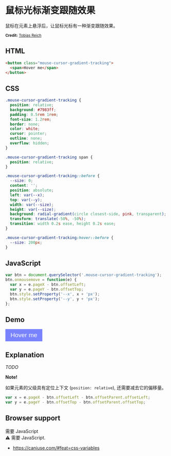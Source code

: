 # 鼠标光标渐变跟随效果

鼠标在元素上悬浮后，让鼠标光标有一种渐变跟随效果。

<small class="snippet__credit">**Credit:** [Tobias Reich](https://codepen.io/electerious/pen/MQrRxX)</small>

## HTML

```html
<button class="mouse-cursor-gradient-tracking">
  <span>Hover me</span>
</button>
```

## CSS

```css
.mouse-cursor-gradient-tracking {
  position: relative;
  background: #7983ff;
  padding: 0.5rem 1rem;
  font-size: 1.2rem;
  border: none;
  color: white;
  cursor: pointer;
  outline: none;
  overflow: hidden;
}

.mouse-cursor-gradient-tracking span {
  position: relative;
}

.mouse-cursor-gradient-tracking::before {
  --size: 0;
  content: '';
  position: absolute;
  left: var(--x);
  top: var(--y);
  width: var(--size);
  height: var(--size);
  background: radial-gradient(circle closest-side, pink, transparent);
  transform: translate(-50%, -50%);
  transition: width 0.2s ease, height 0.2s ease;
}

.mouse-cursor-gradient-tracking:hover::before {
  --size: 200px;
}
```

## JavaScript

```js
var btn = document.querySelector('.mouse-cursor-gradient-tracking');
btn.onmousemove = function(e) {
  var x = e.pageX - btn.offsetLeft;
  var y = e.pageY - btn.offsetTop;
  btn.style.setProperty('--x', x + 'px');
  btn.style.setProperty('--y', y + 'px');
};
```

## Demo

<div class="snippet-demo">
  <button class="snippet-demo__mouse-cursor-gradient-tracking">
    <span>Hover me</span>
  </button>
</div>

<style>
.snippet-demo__mouse-cursor-gradient-tracking {
  position: relative;
  background: #7983ff;
  padding: 0.5rem 1rem;
  font-size: 1.2rem;
  border: none;
  color: white;
  cursor: pointer;
  outline: none;
  overflow: hidden;
}

.snippet-demo__mouse-cursor-gradient-tracking span {
  position: relative;
}

.snippet-demo__mouse-cursor-gradient-tracking::before {
  --size: 0;
  content: '';
  position: absolute;
  left: var(--x);
  top: var(--y);
  width: var(--size);
  height: var(--size);
  background: radial-gradient(circle closest-side, aqua, rgba(0,255,255,0.0001));
  transform: translate(-50%, -50%);
  transition: width .2s ease, height .2s ease;
}

.snippet-demo__mouse-cursor-gradient-tracking:hover::before {
  --size: 200px;
}
</style>

<script>
;(function () {

})()
export default {
  mounted () {
    var btn = document.querySelector('.snippet-demo__mouse-cursor-gradient-tracking')
    btn.onmousemove = function (e) {
      var x = e.pageX - btn.offsetLeft - btn.offsetParent.offsetLeft
      var y = e.pageY - btn.offsetTop - btn.offsetParent.offsetTop
      btn.style.setProperty('--x', x + 'px')
      btn.style.setProperty('--y', y + 'px')
    }
  }
}
</script>

## Explanation

_TODO_

**Note!**

如果元素的父级具有定位上下文 (`position: relative`), 还需要减去它的偏移量。

```js
var x = e.pageX - btn.offsetLeft - btn.offsetParent.offsetLeft;
var y = e.pageY - btn.offsetTop - btn.offsetParent.offsetTop;
```

## Browser support

<div class="snippet__requires-javascript">需要 JavaScript</div>
<span class="snippet__support-note">⚠️ 需要 JavaScript.</span>

- https://caniuse.com/#feat=css-variables

<!-- tags: visual, interactivity -->
